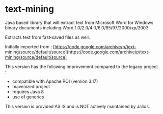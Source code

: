 # text-mining

Java based library that will extract text from Microsoft Word for Windows binary documents including Word 1.0/2.0/4.0/6.0/95/97/2000/xp/2003. 

Extracts text from fast-saved files as well.

Initially imported from :
 [https://code.google.com/archive/p/text-mining/source/default/source](https://code.google.com/archive/p/text-mining/source/default/source)


This version has the following improvement compared to the legacy project :
 
- compatible with Apache POI (version 3.17)
- mavenized project
- requires Java 8
- use of generics

This version is provided AS IS and is NOT actively maintained by Jalios.
